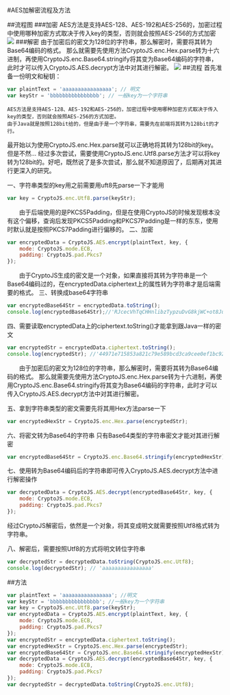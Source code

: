 #AES加解密流程及方法

##流程图
###加密
AES方法是支持AES-128、AES-192和AES-256的，加密过程中使用哪种加密方式取决于传入key的类型，否则就会按照AES-256的方式加密
![](https://ws1.sinaimg.cn/large/aaf377eegy1foxh8umwlzj20ta0if0vi.jpg)
###解密
由于加密后的密文为128位的字符串，那么解密时，需要将其转为Base64编码的格式。
那么就需要先使用方法CryptoJS.enc.Hex.parse转为十六进制，再使用CryptoJS.enc.Base64.stringify将其变为Base64编码的字符串，此时才可以传入CryptoJS.AES.decrypt方法中对其进行解密。
![](https://ws1.sinaimg.cn/large/aaf377eegy1foxh8vboryj20ta0g940p.jpg)
##流程
首先准备一份明文和秘钥：

```js
var plaintText = 'aaaaaaaaaaaaaaaa'; // 明文
var keyStr = 'bbbbbbbbbbbbbbbb'; // 一般key为一个字符串  
```
    AES方法是支持AES-128、AES-192和AES-256的，加密过程中使用哪种加密方式取决于传入key的类型，否则就会按照AES-256的方式加密。
	由于Java就是按照128bit给的，但是由于是一个字符串，需要先在前端将其转为128bit的才行。
最开始以为使用CryptoJS.enc.Hex.parse就可以正确地将其转为128bit的key。但是不然... 
经过多次尝试，需要使用CryptoJS.enc.Utf8.parse方法才可以将key转为128bit的。好吧，既然说了是多次尝试，那么就不知道原因了，后期再对其进行更深入的研究。

一、字符串类型的key用之前需要用uft8先parse一下才能用

```js
var key = CryptoJS.enc.Utf8.parse(keyStr);  
```
　　由于后端使用的是PKCS5Padding，但是在使用CryptoJS的时候发现根本没有这个偏移，查询后发现PKCS5Padding和PKCS7Padding是一样的东东，使用时默认就是按照PKCS7Padding进行偏移的。
二、加密

```js
var encryptedData = CryptoJS.AES.encrypt(plaintText, key, {  
    mode: CryptoJS.mode.ECB,
    padding: CryptoJS.pad.Pkcs7
});
```
　　由于CryptoJS生成的密文是一个对象，如果直接将其转为字符串是一个Base64编码过的，在encryptedData.ciphertext上的属性转为字符串才是后端需要的格式。
三、转换成base64字符串

```js
var encryptedBase64Str = encryptedData.toString();
console.log(encryptedBase64Str);//'RJcecVhTqCHHnlibzTypzuDvG8kjWC+ot8JuxWVdLgY='
```
四、需要读取encryptedData上的ciphertext.toString()才能拿到跟Java一样的密文

```js
var encryptedStr = encryptedData.ciphertext.toString();  
console.log(encryptedStr); //'44971e715853a821c79e589bcd3ca9cee0ef1bc923582fa8b7c26ec5655d2e06' 
```
　　由于加密后的密文为128位的字符串，那么解密时，需要将其转为Base64编码的格式。
那么就需要先使用方法CryptoJS.enc.Hex.parse转为十六进制，再使用CryptoJS.enc.Base64.stringify将其变为Base64编码的字符串，此时才可以传入CryptoJS.AES.decrypt方法中对其进行解密。

五、拿到字符串类型的密文需要先将其用Hex方法parse一下

```js
var encryptedHexStr = CryptoJS.enc.Hex.parse(encryptedStr);
```
六、将密文转为Base64的字符串
只有Base64类型的字符串密文才能对其进行解密

```js
var encryptedBase64Str = CryptoJS.enc.Base64.stringify(encryptedHexStr);  
```

七、使用转为Base64编码后的字符串即可传入CryptoJS.AES.decrypt方法中进行解密操作

```js
var decryptedData = CryptoJS.AES.decrypt(encryptedBase64Str, key, {  
    mode: CryptoJS.mode.ECB,
    padding: CryptoJS.pad.Pkcs7
});
```
经过CryptoJS解密后，依然是一个对象，将其变成明文就需要按照Utf8格式转为字符串。

八、解密后，需要按照Utf8的方式将明文转位字符串

```js
var decryptedStr = decryptedData.toString(CryptoJS.enc.Utf8);  
console.log(decryptedStr); // 'aaaaaaaaaaaaaaaa'
```
##方法

```js
var plaintText = 'aaaaaaaaaaaaaaaa'; //明文
var keyStr = 'bbbbbbbbbbbbbbbb'; //一般key为一个字符串 
var key = CryptoJS.enc.Utf8.parse(keyStr);
var encryptedData = CryptoJS.AES.encrypt(plaintText, key, {  
    mode: CryptoJS.mode.ECB,
    padding: CryptoJS.pad.Pkcs7
});
var encryptedStr = encryptedData.ciphertext.toString(); 
var encryptedHexStr = CryptoJS.enc.Hex.parse(encryptedStr);
var encryptedBase64Str = CryptoJS.enc.Base64.stringify(encryptedHexStr);  
var decryptedData = CryptoJS.AES.decrypt(encryptedBase64Str, key, {  
    mode: CryptoJS.mode.ECB,
    padding: CryptoJS.pad.Pkcs7
});
var decryptedStr = decryptedData.toString(CryptoJS.enc.Utf8);  
```